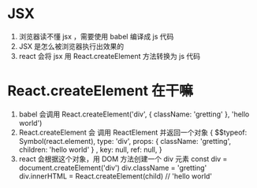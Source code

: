 # JSX
1. 浏览器读不懂 jsx ，需要使用 babel 编译成 js 代码
2. JSX 是怎么被浏览器执行出效果的
  1. react 会将 jsx 用 React.createElement 方法转换为 js 代码


# React.createElement 在干嘛
1. babel 会调用 React.createElement('div', { className: 'gretting' }, 'hello world')
2. React.createElement 会 调用 ReactElement 并返回一个对象
  { 
    $$typeof: Symbol(react.element),
    type: 'div', 
    props: { 
      className: 'gretting', 
      children: 'hello world' 
    } ,
    key: null,
    ref: null,
  }
3. react 会根据这个对象，用 DOM 方法创建一个 div 元素
  const div = document.createElement('div')
  div.className = 'gretting'
  div.innerHTML = React.createElement(child)  // 'hello world'

